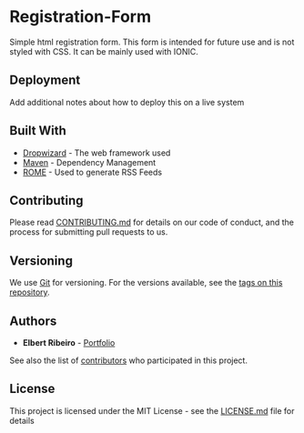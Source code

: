 # Registration-Form
Simple html registration form.
This form is intended for future use and is not styled with CSS.
It can be mainly used with IONIC.


## Deployment

Add additional notes about how to deploy this on a live system

## Built With

* [Dropwizard](http://www.dropwizard.io/1.0.2/docs/) - The web framework used
* [Maven](https://maven.apache.org/) - Dependency Management
* [ROME](https://rometools.github.io/rome/) - Used to generate RSS Feeds

## Contributing

Please read [CONTRIBUTING.md](https://gist.github.com/PurpleBooth/b24679402957c63ec426) for details on our code of conduct, and the process for submitting pull requests to us.


## Versioning

We use [Git](https://git-scm.com/) for versioning. For the versions available, see the [tags on this repository](https://github.com/ElbertRibeiro/Student-Management-System/tags). 

## Authors

* **Elbert Ribeiro** - [Portfolio](http://elbertribeiro.github.io/)

See also the list of [contributors](https://github.com/ElbertRibeiro/Student-Management-System/graphs/contributors) who participated in this project.


## License

This project is licensed under the MIT License - see the [LICENSE.md](LICENSE.md) file for details

